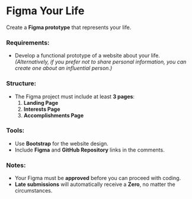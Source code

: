 # Figma Your Life

Create a **Figma prototype** that represents your life.

### Requirements:
- Develop a functional prototype of a website about your life.
  *(Alternatively, if you prefer not to share personal information, you can create one about an influential person.)*

### Structure:
- The Figma project must include at least **3 pages**:
  1. **Landing Page**
  2. **Interests Page**
  3. **Accomplishments Page**

### Tools:
- Use **Bootstrap** for the website design.
- Include **Figma** and **GitHub Repository** links in the comments.

### Notes:
- Your Figma must be **approved** before you can proceed with coding.
- **Late submissions** will automatically receive a **Zero**, no matter the circumstances.
